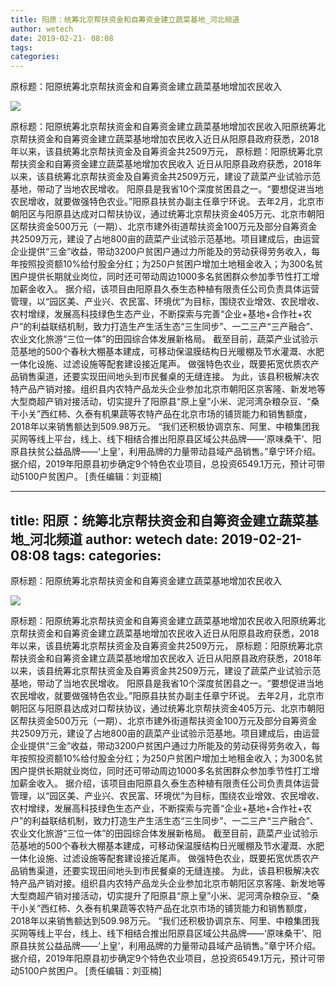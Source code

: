 ```yaml
---
title: 阳原：统筹北京帮扶资金和自筹资金建立蔬菜基地_河北频道
author: wetech
date: 2019-02-21- 08:08
tags: 
categories: 
---
```

原标题：阳原统筹北京帮扶资金和自筹资金建立蔬菜基地增加农民收入
<!-- more -->
                
<img align="center" border="0" src="http://p2.ifengimg.com/a/2016/0810/204c433878d5cf9size1_w16_h16.png" />
                
            
原标题：阳原统筹北京帮扶资金和自筹资金建立蔬菜基地增加农民收入阳原统筹北京帮扶资金和自筹资金建立蔬菜基地增加农民收入近日从阳原县政府获悉，2018年以来，该县统筹北京帮扶资金及自筹资金共2509万元，
原标题：阳原统筹北京帮扶资金和自筹资金建立蔬菜基地增加农民收入
近日从阳原县政府获悉，2018年以来，该县统筹北京帮扶资金及自筹资金共2509万元，建设了蔬菜产业试验示范基地，带动了当地农民增收。
阳原县是我省10个深度贫困县之一。“要想促进当地农民增收，就要做强特色农业。”阳原县扶贫办副主任章宁环说。
去年2月，北京市朝阳区与阳原县达成对口帮扶协议，通过统筹北京帮扶资金405万元、北京市朝阳区帮扶资金500万元（一期）、北京市建外街道帮扶资金100万元及部分自筹资金共2509万元，建设了占地800亩的蔬菜产业试验示范基地。项目建成后，由运营企业提供“三金”收益，带动3200户贫困户通过力所能及的劳动获得劳务收入，每年按照投资额10%给付股金分红；为250户贫困户增加土地租金收入；为300名贫困户提供长期就业岗位，同时还可带动周边1000多名贫困群众参加季节性打工增加薪金收入。
据介绍，该项目由阳原县久泰生态种植有限责任公司负责具体运营管理，以“园区美、产业兴、农民富、环境优”为目标，围绕农业增效、农民增收、农村增绿，发展高科技绿色生态产业，不断探索与完善“企业+基地+合作社+农户”的利益联结机制，致力打造生产生活生态“三生同步”、一二三产“三产融合”、农业文化旅游“三位一体”的田园综合体发展新格局。
截至目前，蔬菜产业试验示范基地的500个春秋大棚基本建成，可移动保温膜结构日光暖棚及节水灌溉、水肥一体化设施、过滤设施等配套建设接近尾声。
做强特色农业，既要拓宽优质农产品销售渠道，还要实现田间地头到市民餐桌的无缝连接。
为此，该县积极解决农特产品产销对接。组织县内农特产品龙头企业参加北京市朝阳区京客隆、新发地等大型商超产销对接活动，切实提升了阳原县“原上皇”小米、泥河湾杂粮杂豆、“桑干小关”西红柿、久泰有机果蔬等农特产品在北京市场的铺货能力和销售额度，2018年以来销售额达到509.98万元。
“我们还积极协调京东、阿里、中粮集团我买网等线上平台，线上、线下相结合推出阳原县区域公共品牌——‘原味桑干’、阳原县扶贫公益品牌——‘上皇’，利用品牌的力量带动县域产品销售。”章宁环介绍。
据介绍，2019年阳原县初步确定9个特色农业项目，总投资6549.1万元，预计可带动5100户贫困户。
[责任编辑：刘亚楠]
            
---
title: 阳原：统筹北京帮扶资金和自筹资金建立蔬菜基地_河北频道
author: wetech
date: 2019-02-21- 08:08
tags: 
categories: 
---
原标题：阳原统筹北京帮扶资金和自筹资金建立蔬菜基地增加农民收入
<!-- more -->
                
<img align="center" border="0" src="http://p2.ifengimg.com/a/2016/0810/204c433878d5cf9size1_w16_h16.png" />
                
            
原标题：阳原统筹北京帮扶资金和自筹资金建立蔬菜基地增加农民收入阳原统筹北京帮扶资金和自筹资金建立蔬菜基地增加农民收入近日从阳原县政府获悉，2018年以来，该县统筹北京帮扶资金及自筹资金共2509万元，
原标题：阳原统筹北京帮扶资金和自筹资金建立蔬菜基地增加农民收入
近日从阳原县政府获悉，2018年以来，该县统筹北京帮扶资金及自筹资金共2509万元，建设了蔬菜产业试验示范基地，带动了当地农民增收。
阳原县是我省10个深度贫困县之一。“要想促进当地农民增收，就要做强特色农业。”阳原县扶贫办副主任章宁环说。
去年2月，北京市朝阳区与阳原县达成对口帮扶协议，通过统筹北京帮扶资金405万元、北京市朝阳区帮扶资金500万元（一期）、北京市建外街道帮扶资金100万元及部分自筹资金共2509万元，建设了占地800亩的蔬菜产业试验示范基地。项目建成后，由运营企业提供“三金”收益，带动3200户贫困户通过力所能及的劳动获得劳务收入，每年按照投资额10%给付股金分红；为250户贫困户增加土地租金收入；为300名贫困户提供长期就业岗位，同时还可带动周边1000多名贫困群众参加季节性打工增加薪金收入。
据介绍，该项目由阳原县久泰生态种植有限责任公司负责具体运营管理，以“园区美、产业兴、农民富、环境优”为目标，围绕农业增效、农民增收、农村增绿，发展高科技绿色生态产业，不断探索与完善“企业+基地+合作社+农户”的利益联结机制，致力打造生产生活生态“三生同步”、一二三产“三产融合”、农业文化旅游“三位一体”的田园综合体发展新格局。
截至目前，蔬菜产业试验示范基地的500个春秋大棚基本建成，可移动保温膜结构日光暖棚及节水灌溉、水肥一体化设施、过滤设施等配套建设接近尾声。
做强特色农业，既要拓宽优质农产品销售渠道，还要实现田间地头到市民餐桌的无缝连接。
为此，该县积极解决农特产品产销对接。组织县内农特产品龙头企业参加北京市朝阳区京客隆、新发地等大型商超产销对接活动，切实提升了阳原县“原上皇”小米、泥河湾杂粮杂豆、“桑干小关”西红柿、久泰有机果蔬等农特产品在北京市场的铺货能力和销售额度，2018年以来销售额达到509.98万元。
“我们还积极协调京东、阿里、中粮集团我买网等线上平台，线上、线下相结合推出阳原县区域公共品牌——‘原味桑干’、阳原县扶贫公益品牌——‘上皇’，利用品牌的力量带动县域产品销售。”章宁环介绍。
据介绍，2019年阳原县初步确定9个特色农业项目，总投资6549.1万元，预计可带动5100户贫困户。
[责任编辑：刘亚楠]
            
